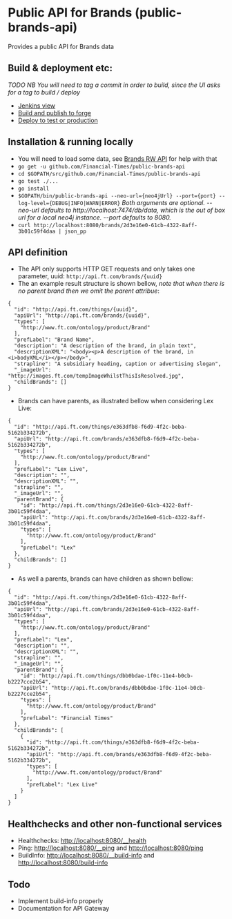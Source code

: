 # Public API for Brands (public-brands-api)
Provides a public API for Brands data

## Build & deployment etc:
*TODO*
_NB You will need to tag a commit in order to build, since the UI asks for a tag to build / deploy_
* [Jenkins view](http://ftjen10085-lvpr-uk-p:8181/view/public-brands-api)
* [Build and publish to forge](http://ftjen10085-lvpr-uk-p:8181/job/public-brands-api-build)
* [Deploy to test or production](http://ftjen10085-lvpr-uk-p:8181/job/public-brands-api-deploy)


## Installation & running locally
* You will need to load some data, see [Brands RW API](https://github.com/Financial-Times/brands-rw-neo4j) for help with that
* `go get -u github.com/Financial-Times/public-brands-api`
* `cd $GOPATH/src/github.com/Financial-Times/public-brands-api`
* `go test ./...`
* `go install`
* `$GOPATH/bin/public-brands-api --neo-url={neo4jUrl} --port={port} --log-level={DEBUG|INFO|WARN|ERROR}`
_Both arguments are optional.
--neo-url defaults to http://localhost:7474/db/data, which is the out of box url for a local neo4j instance.
--port defaults to 8080._
* `curl http://localhost:8080/brands/2d3e16e0-61cb-4322-8aff-3b01c59f4daa | json_pp`


## API definition
* The API only supports HTTP GET requests and only takes one parameter, uuid:
  `http://api.ft.com/brands/{uuid}`
* The an example result structure is shown bellow, _note that when there is no parent brand then we omit the parent attribue_:

```
{
  "id": "http://api.ft.com/things/{uuid}",
  "apiUrl": "http://api.ft.com/brands/{uuid}",
  "types": [
    "http://www.ft.com/ontology/product/Brand"
  ],
  "prefLabel": "Brand Name",
  "description": "A description of the brand, in plain text",
  "descriptionXML": "<body><p>A description of the brand, in <i>bodyXML</i></p></body>",
  "strapline": "A subsidiary heading, caption or advertising slogan",
  "_imageUrl": "http://images.ft.com/tempImageWhilstThisIsResolved.jpg",
  "childBrands": []
}
```

* Brands can have parents, as illustrated bellow when considering Lex Live:

```
{
  "id": "http://api.ft.com/things/e363dfb8-f6d9-4f2c-beba-5162b334272b",
  "apiUrl": "http://api.ft.com/brands/e363dfb8-f6d9-4f2c-beba-5162b334272b",
  "types": [
    "http://www.ft.com/ontology/product/Brand"
  ],
  "prefLabel": "Lex Live",
  "description": "",
  "descriptionXML": "",
  "strapline": "",
  "_imageUrl": "",
  "parentBrand": {
    "id": "http://api.ft.com/things/2d3e16e0-61cb-4322-8aff-3b01c59f4daa",
    "apiUrl": "http://api.ft.com/brands/2d3e16e0-61cb-4322-8aff-3b01c59f4daa",
    "types": [
      "http://www.ft.com/ontology/product/Brand"
    ],
    "prefLabel": "Lex"
  },
  "childBrands": []
}
```

* As well a parents, brands can have children as shown bellow:

```
{
  "id": "http://api.ft.com/things/2d3e16e0-61cb-4322-8aff-3b01c59f4daa",
  "apiUrl": "http://api.ft.com/brands/2d3e16e0-61cb-4322-8aff-3b01c59f4daa",
  "types": [
    "http://www.ft.com/ontology/product/Brand"
  ],
  "prefLabel": "Lex",
  "description": "",
  "descriptionXML": "",
  "strapline": "",
  "_imageUrl": "",
  "parentBrand": {
    "id": "http://api.ft.com/things/dbb0bdae-1f0c-11e4-b0cb-b2227cce2b54",
    "apiUrl": "http://api.ft.com/brands/dbb0bdae-1f0c-11e4-b0cb-b2227cce2b54",
    "types": [
      "http://www.ft.com/ontology/product/Brand"
    ],
    "prefLabel": "Financial Times"
  },
  "childBrands": [
    {
      "id": "http://api.ft.com/things/e363dfb8-f6d9-4f2c-beba-5162b334272b",
      "apiUrl": "http://api.ft.com/brands/e363dfb8-f6d9-4f2c-beba-5162b334272b",
      "types": [
        "http://www.ft.com/ontology/product/Brand"
      ],
      "prefLabel": "Lex Live"
    }
  ]
}
```

## Healthchecks and other non-functional services
* Healthchecks: [http://localhost:8080/__health](http://localhost:8080/__health)
* Ping: [http://localhost:8080/__ping](http://localhost:8080/__ping) and [http://localhost:8080/ping](http://localhost:8080/ping)
* BuildInfo: [http://localhost:8080/__build-info](http://localhost:8080/__build-info) and [http://localhost:8080/build-info](http://localhost:8080/build-info)

## Todo
* Implement build-info properly
* Documentation for API Gateway

